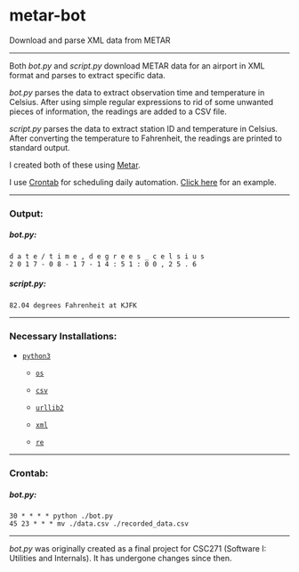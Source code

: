 # metar-bot

Download and parse XML data from METAR

---

Both <i>bot.py</i> and <i>script.py</i> download METAR data for an airport in XML format and parses to extract specific data. 

<i>bot.py</i> parses the data to extract observation time and temperature in Celsius. After using simple regular expressions to rid of some unwanted pieces of information, the readings are added to a CSV file. 

<i>script.py</i> parses the data to extract station ID and temperature in Celsius. After converting the temperature to Fahrenheit, the readings are printed to standard output.

I created both of these using [Metar](https://packages.debian.org/wheezy/metar).

I use [Crontab](http://crontab.org/) for scheduling daily automation. [Click here](https://github.com/magarenzo/weather-report-automation/blob/master/README.md#crontab) for an example.

---

<h3>Output:</h3>

<h5><i>bot.py</i>:</h5>

`d a t e / t i m e , d e g r e e s _ c e l s i u s`<br>`2 0 1 7 - 0 8 - 1 7 - 1 4 : 5 1 : 0 0 , 2 5 . 6`

<h5><i>script.py</i>:</h5>

`82.04 degrees Fahrenheit at KJFK`

---

<h3>Necessary Installations:</h3>

* [`python3`](https://docs.python.org/3/)

  * [`os`](https://docs.python.org/3/library/os.html)
  
  * [`csv`](https://docs.python.org/3/library/csv.html)
  
  * [`urllib2`](https://docs.python.org/2/library/urllib2.html)

  * [`xml`](https://docs.python.org/3/library/xml.html)
  
  * [`re`](https://docs.python.org/3/library/re.html)

---

<h3>Crontab:</h3>

<h5><i>bot.py</i>:</h5>

`30 * * * * python ./bot.py`<br>`45 23 * * * mv ./data.csv ./recorded_data.csv`

---

<i>bot.py</i> was originally created as a final project for CSC271 (Software I: Utilities and Internals). It has undergone changes since then.
